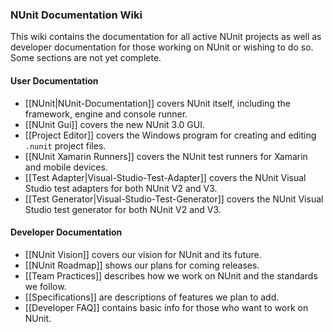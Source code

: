 ### NUnit Documentation Wiki
This wiki contains the documentation for all active NUnit projects as well as developer documentation for those working on NUnit or wishing to do so. Some sections are not yet complete.

#### User Documentation
 * [[NUnit|NUnit-Documentation]] covers NUnit itself, including the framework, engine and console runner.
 * [[NUnit Gui]] covers the new NUnit 3.0 GUI.
 * [[Project Editor]] covers the Windows program for creating and editing `.nunit` project files.
 * [[NUnit Xamarin Runners]] covers the NUnit test runners for Xamarin and mobile devices.
 * [[Test Adapter|Visual-Studio-Test-Adapter]] covers the NUnit Visual Studio test adapters for both NUnit V2 and V3.
 * [[Test Generator|Visual-Studio-Test-Generator]] covers the NUnit Visual Studio test generator for both NUnit V2 and V3.

#### Developer Documentation
 * [[NUnit Vision]] covers our vision for NUnit and its future.
 * [[NUnit Roadmap]] shows our plans for coming releases.
 * [[Team Practices]] describes how we work on NUnit and the standards we follow.
 * [[Specifications]] are descriptions of features we plan to add.
 * [[Developer FAQ]] contains basic info for those who want to work on NUnit.
